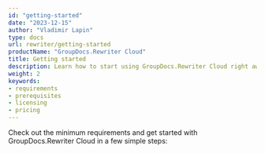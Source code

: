 ```yaml
---
id: "getting-started"
date: "2023-12-15"
author: "Vladimir Lapin"
type: docs
url: rewriter/getting-started
productName: "GroupDocs.Rewriter Cloud"
title: Getting started
description: Learn how to start using GroupDocs.Rewriter Cloud right away.
weight: 2
keywords:
- requirements
- prerequisites
- licensing
- pricing
---
```


Check out the minimum requirements and get started with GroupDocs.Rewriter Cloud in a few simple steps:
